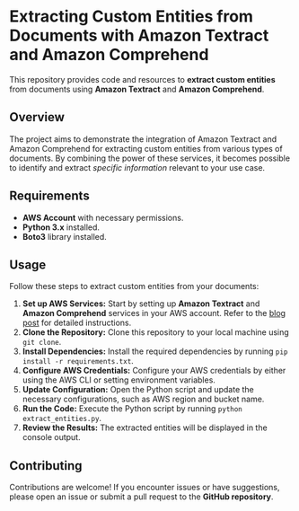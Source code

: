 # Extracting Custom Entities from Documents with Amazon Textract and Amazon Comprehend

This repository provides code and resources to **extract custom entities** from documents using **Amazon Textract** and **Amazon Comprehend**.

## Overview

The project aims to demonstrate the integration of Amazon Textract and Amazon Comprehend for extracting custom entities from various types of documents. By combining the power of these services, it becomes possible to identify and extract *specific information* relevant to your use case.

## Requirements

- **AWS Account** with necessary permissions.
- **Python 3.x** installed.
- **Boto3** library installed.

## Usage

Follow these steps to extract custom entities from your documents:

1. **Set up AWS Services:** Start by setting up **Amazon Textract** and **Amazon Comprehend** services in your AWS account. Refer to the [blog post](https://aws.amazon.com/blogs/machine-learning/extracting-custom-entities-from-documents-with-amazon-textract-and-amazon-comprehend/) for detailed instructions.
2. **Clone the Repository:** Clone this repository to your local machine using `git clone`.
3. **Install Dependencies:** Install the required dependencies by running `pip install -r requirements.txt`.
4. **Configure AWS Credentials:** Configure your AWS credentials by either using the AWS CLI or setting environment variables.
5. **Update Configuration:** Open the Python script and update the necessary configurations, such as AWS region and bucket name.
6. **Run the Code:** Execute the Python script by running `python extract_entities.py`.
7. **Review the Results:** The extracted entities will be displayed in the console output.

## Contributing

Contributions are welcome! If you encounter issues or have suggestions, please open an issue or submit a pull request to the **GitHub repository**.
